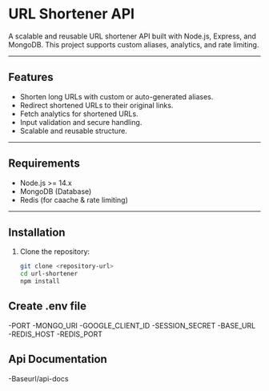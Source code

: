 # URL Shortener API

A scalable and reusable URL shortener API built with Node.js, Express, and MongoDB. This project supports custom aliases, analytics, and rate limiting.

---

## Features

- Shorten long URLs with custom or auto-generated aliases.
- Redirect shortened URLs to their original links.
- Fetch analytics for shortened URLs.
- Input validation and secure handling.
- Scalable and reusable structure.

---

## Requirements

- Node.js >= 14.x
- MongoDB (Database)
- Redis (for caache & rate limiting)

---

## Installation

1. Clone the repository:
   ```bash
   git clone <repository-url>
   cd url-shortener
   npm install

## Create .env file
-PORT
-MONGO_URI
-GOOGLE_CLIENT_ID
-SESSION_SECRET
-BASE_URL
-REDIS_HOST
-REDIS_PORT

## Api Documentation
-Baseurl/api-docs